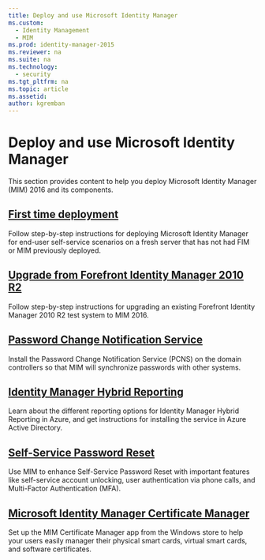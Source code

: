 ```yaml
---
title: Deploy and use Microsoft Identity Manager
ms.custom:
  - Identity Management
  - MIM
ms.prod: identity-manager-2015
ms.reviewer: na
ms.suite: na
ms.technology:
  - security
ms.tgt_pltfrm: na
ms.topic: article
ms.assetid:
author: kgremban
---
```

# Deploy and use Microsoft Identity Manager
This section provides content to help you deploy Microsoft Identity Manager (MIM) 2016 and its components.

## [First time deployment](microsoft-identity-manager-deploy.md)
Follow step-by-step instructions for deploying Microsoft Identity Manager for end-user self-service scenarios on a fresh server that has not had FIM or MIM previously deployed.

## [Upgrade from Forefront Identity Manager 2010 R2](microsoft-identity-manager-2016-upgrade-from-fim-2010-r2.md)
Follow step-by-step instructions for upgrading an existing Forefront Identity Manager 2010 R2 test system to MIM 2016.

## [Password Change Notification Service](deploying-mim-password-change-notification-service-on-domain-controller.md)
Install the Password Change Notification Service (PCNS) on the domain controllers so that MIM will synchronize passwords with other systems.

## [Identity Manager Hybrid Reporting](working-with-identity-manager-hybrid-reporting.md)
Learn about the different reporting options for Identity Manager Hybrid Reporting in Azure, and get instructions for installing the service in Azure Active Directory.

## [Self-Service Password Reset](working-with-self-service-password-reset.md)
Use MIM to enhance Self-Service Password Reset with important features like self-service account unlocking, user authentication via phone calls, and Multi-Factor Authentication (MFA).

## [Microsoft Identity Manager Certificate Manager](working-with-mim-certificate-manager.md)
Set up the MIM Certificate Manager app from the Windows store to help your users easily manager their physical smart cards, virtual smart cards, and software certificates. 
